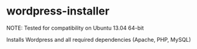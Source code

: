 wordpress-installer
===================

NOTE: Tested for compatibility on Ubuntu 13.04 64-bit

Installs Wordpress and all required dependencies (Apache, PHP, MySQL)
